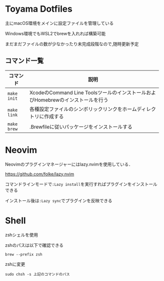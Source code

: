 # Toyama Dotfiles

主にmacOS環境をメインに設定ファイルを管理している

Windows環境でもWSL2でbrewを入れれば構築可能

まだまだファイルの数が少なかったり未完成段階なので,随時更新予定

## コマンド一覧

| コマンド    | 説明                                                                            |
| ----------- | ------------------------------------------------------------------------------- |
| `make init` | XcodeのCommand Line ToolsツールのインストールおよびHomebrewのインストールを行う |
| `make link` | 各種設定ファイルのシンボリックリンクをホームディレクトリに作成する              |
| `make brew` | .Brewfileに従いパッケージをインストールする                                     |

# Neovim

Neovimのプラグインマネージャーにはlazy.nvimを使用している．

https://github.com/folke/lazy.nvim

コマンドラインモードで`:Lazy install`を実行すればプラグインをインストールできる

インストール後は`:Lazy sync`でプラグインを反映できる

# Shell

zshシェルを使用

zshのパスは以下で確認できる

```
brew --prefix zsh
```

zshに変更

```
sudo chsh -s 上記のコマンドのパス
```
